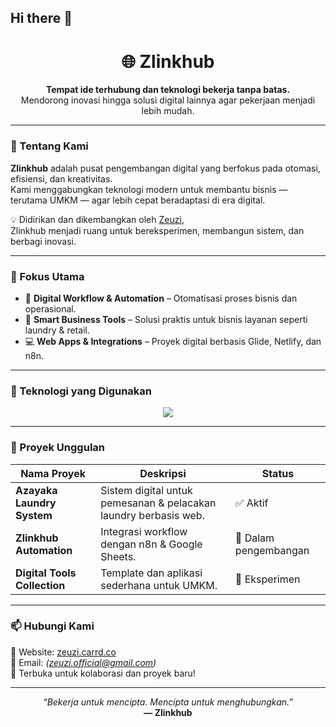 ## Hi there 👋

<!-- Zlinkhub GitHub Profile README -->

<h1 align="center">🌐 Zlinkhub</h1>
<p align="center">
  <strong>Tempat ide terhubung dan teknologi bekerja tanpa batas.</strong><br/>
  Mendorong inovasi hingga solusi digital lainnya agar pekerjaan menjadi lebih mudah.
</p>

---

### 👋 Tentang Kami
**Zlinkhub** adalah pusat pengembangan digital yang berfokus pada otomasi, efisiensi, dan kreativitas.  
Kami menggabungkan teknologi modern untuk membantu bisnis — terutama UMKM — agar lebih cepat beradaptasi di era digital.

💡 Didirikan dan dikembangkan oleh [Zeuzi](https://zeuzi.carrd.co),  
Zlinkhub menjadi ruang untuk bereksperimen, membangun sistem, dan berbagi inovasi.

---

### 🧩 Fokus Utama
- 🚀 **Digital Workflow & Automation** – Otomatisasi proses bisnis dan operasional.  
- 🧺 **Smart Business Tools** – Solusi praktis untuk bisnis layanan seperti laundry & retail.  
- 💻 **Web Apps & Integrations** – Proyek digital berbasis Glide, Netlify, dan n8n.  

---

### 🧰 Teknologi yang Digunakan
<p align="center">
  <img src="https://skillicons.dev/icons?i=html,css,js,python,react,github,netlify,figma" />
</p>

---

### 📂 Proyek Unggulan
| Nama Proyek | Deskripsi | Status |
|--------------|------------|--------|
| **Azayaka Laundry System** | Sistem digital untuk pemesanan & pelacakan laundry berbasis web. | ✅ Aktif |
| **Zlinkhub Automation** | Integrasi workflow dengan n8n & Google Sheets. | 🚧 Dalam pengembangan |
| **Digital Tools Collection** | Template dan aplikasi sederhana untuk UMKM. | 🧱 Eksperimen |

---

### 📫 Hubungi Kami
📍 Website: [zeuzi.carrd.co](https://zeuzi.carrd.co)  
💬 Email: _(zeuzi.official@gmail.com)_  
🤝 Terbuka untuk kolaborasi dan proyek baru!

---

<p align="center">
  <em>“Bekerja untuk mencipta. Mencipta untuk menghubungkan.”</em><br/>
  <strong>— Zlinkhub</strong>
</p>
